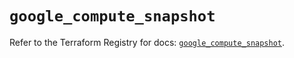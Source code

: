 # `google_compute_snapshot`

Refer to the Terraform Registry for docs: [`google_compute_snapshot`](https://registry.terraform.io/providers/hashicorp/google-beta/6.6.0/docs/resources/google_compute_snapshot).
